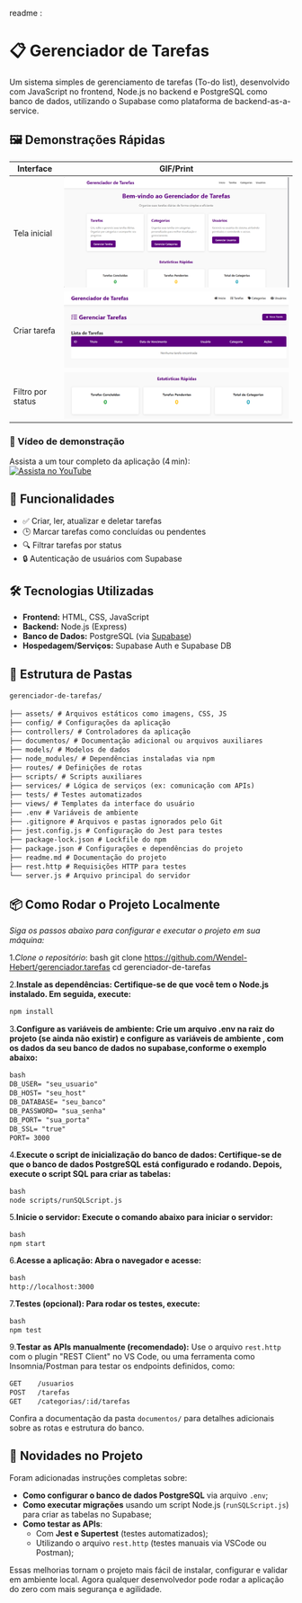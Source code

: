 readme : <h1>📋 Gerenciador de Tarefas</h1>

  <p>Um sistema simples de gerenciamento de tarefas (To-do list), desenvolvido com JavaScript no frontend, Node.js no backend e PostgreSQL como banco de dados, utilizando o Supabase como plataforma de backend-as-a-service.</p>

<h2>🖼️ Demonstrações Rápidas</h2>

| Interface | GIF/Print |
|-----------|-----------|
| Tela inicial | ![Tela inicial](assets/telainicial.png) |
| Criar tarefa | ![Criar tarefa](assets/teladetesk.png) |
| Filtro por status | ![Filtro por status](assets/statustarefas.png) |


### 🎥 Vídeo de demonstração

Assista a um tour completo da aplicação (4 min):  
[![Assista no YouTube](assets/prints/video-thumb.png)](https://youtu.be/SEU_VIDEO_ID)


  <h2>🚀 Funcionalidades</h2>
  <ul>
    <li>✅ Criar, ler, atualizar e deletar tarefas</li>
    <li>🕒 Marcar tarefas como concluídas ou pendentes</li>
    <li>🔍 Filtrar tarefas por status</li>
    <li>🔒 Autenticação de usuários com Supabase</li>
   
  </ul>

  <h2>🛠 Tecnologias Utilizadas</h2>
  <ul>
    <li><strong>Frontend:</strong> HTML, CSS, JavaScript</li>
    <li><strong>Backend:</strong> Node.js (Express)</li>
    <li><strong>Banco de Dados:</strong> PostgreSQL (via <a href="https://supabase.io" target="_blank">Supabase</a>)</li>
    <li><strong>Hospedagem/Serviços:</strong> Supabase Auth e Supabase DB</li>
  </ul>




## 📁 Estrutura de Pastas
```
gerenciador-de-tarefas/

├── assets/ # Arquivos estáticos como imagens, CSS, JS
├── config/ # Configurações da aplicação
├── controllers/ # Controladores da aplicação
├── documentos/ # Documentação adicional ou arquivos auxiliares
├── models/ # Modelos de dados
├── node_modules/ # Dependências instaladas via npm
├── routes/ # Definições de rotas
├── scripts/ # Scripts auxiliares
├── services/ # Lógica de serviços (ex: comunicação com APIs)
├── tests/ # Testes automatizados
├── views/ # Templates da interface do usuário
├── .env # Variáveis de ambiente
├── .gitignore # Arquivos e pastas ignorados pelo Git
├── jest.config.js # Configuração do Jest para testes
├── package-lock.json # Lockfile do npm
├── package.json # Configurações e dependências do projeto
├── readme.md # Documentação do projeto
├── rest.http # Requisições HTTP para testes
└── server.js # Arquivo principal do servidor
```






<h2>📦 Como Rodar o Projeto Localmente</h2>

*Siga os passos abaixo para configurar e executar o projeto em sua máquina:*

1.*Clone o repositório*:
   bash
   git clone https://github.com/Wendel-Hebert/gerenciador.tarefas
   cd gerenciador-de-tarefas

2.**Instale as dependências: Certifique-se de que você tem o Node.js instalado. Em seguida, execute:**
```bash
npm install 
```


3.**Configure as variáveis de ambiente: Crie um arquivo .env na raiz do projeto (se ainda não existir) e configure as variáveis de ambiente , com os dados da seu banco de dados no supabase,conforme o exemplo abaixo:**
```
bash
DB_USER= "seu_usuario"
DB_HOST= "seu_host"
DB_DATABASE= "seu_banco"
DB_PASSWORD= "sua_senha"
DB_PORT= "sua_porta"
DB_SSL= "true"
PORT= 3000
```

4.**Execute o script de inicialização do banco de dados: Certifique-se de que o banco de dados PostgreSQL está configurado e rodando. Depois, execute o script SQL para criar as tabelas:**
```
bash
node scripts/runSQLScript.js
```

5.**Inicie o servidor: Execute o comando abaixo para iniciar o servidor:**
```
bash
npm start
```

6.**Acesse a aplicação: Abra o navegador e acesse:**
```
bash
http://localhost:3000
```

7.**Testes (opcional): Para rodar os testes, execute:**
```
bash
npm test
```
9.**Testar as APIs manualmente (recomendado):**
Use o arquivo `rest.http` com o plugin "REST Client" no VS Code, ou uma ferramenta como Insomnia/Postman para testar os endpoints definidos, como:
```
GET    /usuarios
POST   /tarefas
GET    /categorias/:id/tarefas
```
Confira a documentação da pasta `documentos/` para detalhes adicionais sobre as rotas e estrutura do banco.

## 🔧 Novidades no Projeto

Foram adicionadas instruções completas sobre:

- **Como configurar o banco de dados PostgreSQL** via arquivo `.env`;
- **Como executar migrações** usando um script Node.js (`runSQLScript.js`) para criar as tabelas no Supabase;
- **Como testar as APIs**:
  - Com **Jest e Supertest** (testes automatizados);
  - Utilizando o arquivo `rest.http` (testes manuais via VSCode ou Postman);

Essas melhorias tornam o projeto mais fácil de instalar, configurar e validar em ambiente local. Agora qualquer desenvolvedor pode rodar a aplicação do zero com mais segurança e agilidade.
